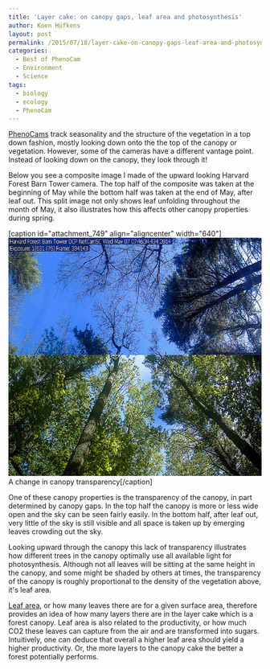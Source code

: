 ```yaml
---
title: 'Layer cake: on canopy gaps, leaf area and photosynthesis'
author: Koen Hufkens
layout: post
permalink: /2015/07/18/layer-cake-on-canopy-gaps-leaf-area-and-photosynthesis/
categories:
  - Best of PhenoCam
  - Environment
  - Science
tags:
  - biology
  - ecology
  - PhenoCam
---
```

<a href="http://phenocam.sr.unh.edu/webcam/">PhenoCams</a> track seasonality and the structure of the vegetation in a top down fashion, mostly looking down onto the the top of the canopy or vegetation. However, some of the cameras have a different vantage point. Instead of looking down on the canopy, they look through it!

Below you see a composite image I made of the upward looking Harvard Forest Barn Tower camera. The top half of the composite was taken at the beginning of May while the bottom half was taken at the end of May, after leaf out. This split image not only shows leaf unfolding throughout the month of May, it also illustrates how this affects other canopy properties during spring.

[caption id="attachment_749" align="aligncenter" width="640"]<a href="https://flic.kr/p/vT8rRA"><img class="wp-image-749 size-full" src="/uploads/2015/07/19612940328_0642f0a8a4_z.jpg" alt="canopy closure" width="640" height="474" /></a> A change in canopy transparency[/caption]

One of these canopy properties is the transparency of the canopy, in part determined by canopy gaps. In the top half the canopy is more or less wide open and the sky can be seen fairly easily. In the bottom half, after leaf out, very little of the sky is still visible and all space is taken up by emerging leaves crowding out the sky.

Looking upward through the canopy this lack of transparency illustrates how different trees in the canopy optimally use all available light for photosynthesis. Although not all leaves will be sitting at the same height in the canopy, and some might be shaded by others at times, the transparency of the canopy is roughly proportional to the density of the vegetation above, it's leaf area.

<a href="https://en.wikipedia.org/wiki/Leaf_area_index">Leaf area</a>, or how many leaves there are for a given surface area, therefore provides an idea of how many layers there are in the layer cake which is a forest canopy. Leaf area is also related to the productivity, or how much CO2 these leaves can capture from the air and are transformed into sugars. Intuitively, one can deduce that overall a higher leaf area should yield a higher productivity. Or, the more layers to the canopy cake the better a forest potentially performs.